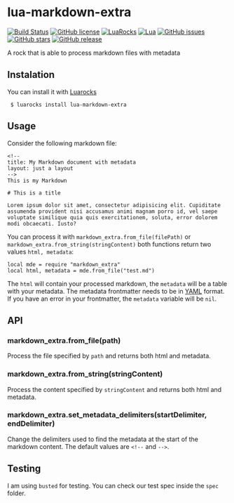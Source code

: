 # lua-markdown-extra
[![Build Status](https://travis-ci.org/soapdog/lua-markdown-extra.svg?branch=master)](https://travis-ci.org/soapdog/lua-markdown-extra) 
[![GitHub license](https://img.shields.io/badge/license-MIT-blue.svg)](https://raw.githubusercontent.com/soapdog/lua-markdown-extra/master/LICENSE)
[![LuaRocks](https://img.shields.io/badge/LuaRocks-0.3-blue.svg)](https://luarocks.org/modules/soapdog/lua-markdown-extra)
[![Lua](https://img.shields.io/badge/Lua-5.1%2C%20JIT%2C%205.2-blue.svg)](https://img.shields.io/badge/Lua-5.1%2C%20JIT%2C%205.2-blue.svg)
[![GitHub issues](https://img.shields.io/github/issues/soapdog/lua-markdown-extra.svg)](https://github.com/soapdog/lua-markdown-extra/issues)
[![GitHub stars](https://img.shields.io/github/stars/soapdog/lua-markdown-extra.svg)](https://github.com/soapdog/lua-markdown-extra/stargazers)
[![GitHub release](https://img.shields.io/github/release/soapdog/lua-markdown-extra.svg?maxAge=2592000)]()

A rock that is able to process markdown files with metadata

## Instalation

You can install it with [Luarocks](http://luarocks.org)

``` $ luarocks install lua-markdown-extra```

## Usage

Consider the following markdown file:

```
<!--
title: My Markdown document with metadata
layout: just a layout
-->
This is my Markdown

# This is a title

Lorem ipsum dolor sit amet, consectetur adipisicing elit. Cupiditate assumenda provident nisi accusamus animi magnam porro id, vel saepe voluptate similique quia quis exercitationem, soluta, error dolorem modi obcaecati. Iusto?
```

You can process it with ```markdown_extra.from_file(filePath)``` or ```markdown_extra.from_string(stringContent)``` both functions return two values ```html, metadata```:

```
local mde = require "markdown_extra"
local html, metadata = mde.from_file("test.md")
```

The ```html``` will contain your processed markdown, the ```metadata``` will be a table with your metadata. The metadata frontmatter needs to be in [YAML](http://yaml.org) format. If you have an error in your frontmatter, the ```metadata``` variable will be ```nil```.

## API

### markdown_extra.from_file(path)
Process the file specified by ```path``` and returns both html and metadata.

### markdown_extra.from_string(stringContent)
Process the content specified by ```stringContent``` and returns both html and metadata.

### markdown_extra.set_metadata_delimiters(startDelimiter, endDelimiter)
Change the delimiters used to find the metadata at the start of the markdown content. The default values are ```<!--``` and ```-->```.

## Testing
I am using ```busted``` for testing. You can check our test spec inside the ```spec``` folder.


